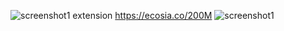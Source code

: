 ![screenshot1](https://github.com/404BOB/EcosiaAutoTrees/assets/152085754/f3b86211-d1fd-4088-92ee-8b3754b585e9)
extension https://ecosia.co/200M
![screenshot1](https://github.com/404BOB/EcosiaAutoTrees/assets/152085754/78efa94e-3a51-4dc7-9b67-e77226c59b25)
